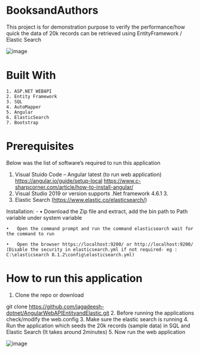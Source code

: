 # BooksandAuthors 
This project is for demonstration purpose to verify the performance/how quick the data of 20k records can be retrieved using EntityFramework / Elastic Search

![image](https://user-images.githubusercontent.com/5477822/163704745-fb493ee1-899a-4050-adc9-f12a2f50d659.png)

# Built With
	1. ASP.NET WEBAPI
	2. Entity Framework
	3. SQL
	4. AutoMapper
	5. Angular
	6. ElasticSearch
	7. Bootstrap

# Prerequisites
Below was the list of software’s required to run this application 
 
1.	Visual Stuido Code – Angular latest (to run web application)
https://angular.io/guide/setup-local
https://www.c-sharpcorner.com/article/how-to-install-angular/
2.	Visual Studio 2019 or version supports .Net framework 4.6.1 3. 
3.	Elastic Search (https://www.elastic.co/elasticsearch/)

Installation: - 
	•	Download the Zip file and extract, add the bin path to Path variable under system variable 

	•	Open the command prompt and run the command elasticsearch wait for the command to run 

	•	Open the browser https://localhost:9200/ or http://localhost:9200/ (Disable the security in elasticsearch.yml if not required- eg : C:\elasticsearch 8.1.2\config\elasticsearch.yml)


# How to run this application
1.	Clone the repo or download

   git clone https://github.com/jagadeesh-dotnet/AngularWebAPIEntityandElastic.git
2.	Before running the applications check/modify the web.config
3.	Make sure the elastic search is running
4.	Run the application which seeds the 20k records (sample data) in SQL and Elastic Search (It takes around 2minutes)
5.	Now run the web application

![image](https://user-images.githubusercontent.com/5477822/163706110-10a0bab7-eddc-498a-8035-c7d01a5d5291.png)
